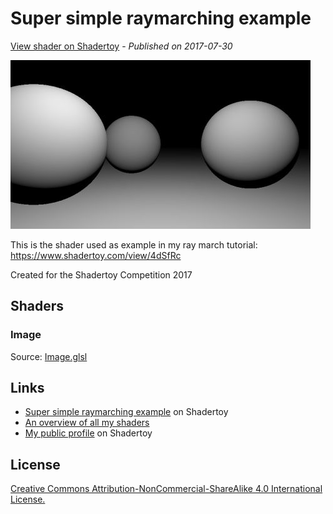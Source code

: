 ﻿# Super simple raymarching example
[View shader on Shadertoy](https://www.shadertoy.com/view/4dSBz3) - _Published on 2017-07-30_ 

![thumbnail](./thumbnail.jpg)


This is the shader used as example in my ray march tutorial: https://www.shadertoy.com/view/4dSfRc

Created for the Shadertoy Competition 2017


## Shaders

### Image

Source: [Image.glsl](./Image.glsl)

## Links
* [Super simple raymarching example](https://www.shadertoy.com/view/4dSBz3) on Shadertoy
* [An overview of all my shaders](https://reindernijhoff.net/shadertoy/)
* [My public profile](https://www.shadertoy.com/user/reinder) on Shadertoy

## License

[Creative Commons Attribution-NonCommercial-ShareAlike 4.0 International License.](https://creativecommons.org/licenses/by-nc-sa/4.0/)
